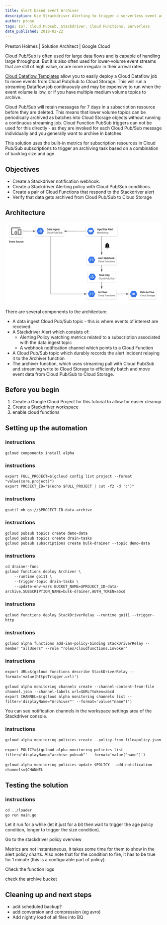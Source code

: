 ```yaml
---
title: Alert based Event Archiver
description: Use Strackdriver Alerting to trigger a serverless event archive task in Cloud Pub/Sub.
author: ptone
tags: IoT, Cloud Pubsub, Stackdriver, Cloud Functions, Serverless
date_published: 2018-02-22
---
```


Preston Holmes | Solution Architect | Google Cloud

Cloud Pub/Sub is often used for large data flows and is capable of handling large throughput. But it is also often used for lower-volume event streams that are still of high value, or are more irregular in their arrival rates.

[Cloud Dataflow Templates](https://cloud.google.com/dataflow/docs/guides/templates/provided-templates#cloudpubsubtogcstext) allow you to easily deploy a Cloud Dataflow job to move events from Cloud Pub/Sub to Cloud Storage. This will run a streaming Dataflow job continuously and may be expensive to run when the event volume is low, or if you have multiple medium volume topics to archive.

Cloud Pub/Sub will retain messages for 7 days in a subscription resource before they are deleted. This means that lower volume topics can be periodically archived as batches into Cloud Storage objects without running a continuous streaming job. Cloud Function PubSub triggers can not be used for this directly - as they are invoked for each Cloud Pub/Sub message individually and you generally want to archive in batches.

This solution uses the built-in metrics for subscription resources in Cloud Pub/Sub subscriptions to trigger an archiving task based on a combination of backlog size and age.

## Objectives

* Create a Stackdriver notification webhook.
* Create a Stackdriver Alerting policy with Cloud Pub/Sub conditions.
* Create a pair of Cloud Functions that respond to the Stackdriver alert
* Verify that data gets archived from Cloud Pub/Sub to Cloud Storage

## Architecture

![](image/architecture.png)

There are several components to the architecture.

* A data ingest Cloud Pub/Sub topic - this is where events of interest are received.
* A Stackdriver Alert which consists of:
	* Alerting Policy watching metrics related to a subscription associated with the data ingest topic
	* A webhook notification channel which points to a Cloud Function
* A Cloud Pub/Sub topic which durably records the alert incident relaying it to the Archiver function
* The archiver function, which uses streaming pull with Cloud Pub/Sub and streaming write to Cloud Storage to efficiently batch and move event data from Cloud Pub/Sub to Cloud Storage.

## Before you begin

1. Create a Google Cloud Project for this tutorial to allow for easier cleanup
2. Create a [Stackdriver workspace](https://cloud.google.com/monitoring/workspaces/guide) 
3. enable cloud functions

## Setting up the automation

### instructions

	gcloud components install alpha

### instructions

	export FULL_PROJECT=$(gcloud config list project --format "value(core.project)")
	export PROJECT_ID="$(echo $FULL_PROJECT | cut -f2 -d ':')"

### instructions

	gsutil mb gs://$PROJECT_ID-data-archive

### instructions

	gcloud pubsub topics create demo-data
	gcloud pubsub topics create drain-tasks
	gcloud pubsub subscriptions create bulk-drainer --topic demo-data

### instructions

    cd drainer-func
    gcloud functions deploy Archiver \
        --runtime go111 \
        --trigger-topic drain-tasks \
        --update-env-vars BUCKET_NAME=$PROJECT_ID-data-archive,SUBSCRIPTION_NAME=bulk-drainer,AUTH_TOKEN=abcd

### instructions

	gcloud functions deploy StackDriverRelay --runtime go111 --trigger-http

### instructions

	gcloud alpha functions add-iam-policy-binding StackDriverRelay --member "allUsers" --role "roles/cloudfunctions.invoker"

### instructions

	export URL=$(gcloud functions describe StackDriverRelay --format='value(httpsTrigger.url)')

	gcloud alpha monitoring channels create --channel-content-from-file channel.json --channel-labels url=$URL?token=abcd
	export CHANNEL=$(gcloud alpha monitoring channels list --filter='displayName="Archiver"' --format='value("name")')
	
You can see notification channels in the workspace settings area of the Stackdriver console.

### instructions

	gcloud alpha monitoring policies create --policy-from-file=policy.json

	export POLICY=$(gcloud alpha monitoring policies list --filter='displayName="archive-pubsub"' --format='value("name")')

	gcloud alpha monitoring policies update $POLICY --add-notification-channels=$CHANNEL

## Testing the solution

### instructions

	cd ../loader
	go run main.go

Let it run for a while (let it just for a bit then wait to trigger the age policy condition, longer to trigger the size condition).


Go to the stackdriver policy overview

Metrics are not instantaneous, it takes some time for them to show in the alert policy charts. Also note that for the condition to fire, it has to be true for 1 minute (this is a configurable part of policy).

Check the function logs

check the archive bucket


## Cleaning up and next steps

* add scheduled backup?
* add conversion and compression (eg avro)
* Add nightly load of all files into BQ
